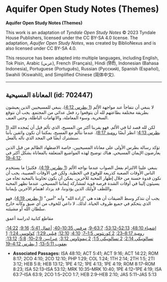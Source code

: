 # Aquifer Open Study Notes (Themes)

**Aquifer Open Study Notes (Themes)**

This work is an adaptation of *Tyndale Open Study Notes* © 2023 Tyndale House Publishers, licensed under the CC BY\-SA 4\.0 license. The adaptation, *Aquifer Open Study Notes*, was created by BiblioNexus and is also licensed under CC BY\-SA 4\.0\.

This resource has been adapted into multiple languages, including English, Tok Pisin, Arabic (عربي), French (Français), Hindi (हिंदी), Indonesian (Bahasa Indonesia), Portuguese (Português), Russian (Русский), Spanish (Español), Swahili (Kiswahili), and Simplified Chinese (简体中文).



--------------------------------

## المعاناة المسيحية (id: 702447)

لا ينبغي أن نتفاجأ عند مواجهة الألم ([1 بطرس 4:12](https://ref.ly/1Pet4:12)). ينبغي للمسيحيين الذين يعيشون بطريقة مختلفة بطاعتهم لله أن يتوقعوا رد فعل عدائي من المجتمع. يجب أن نتوقع السخرية، وسوء المعاملة، والاتهامات الباطلة، وحتى العنف.

لكن لله قصد لنا في الألم. فهو يقربنا أكثر من المسيح، الذي تألم قبل أن يُمجده الله ([1 بطرس 4:13](https://ref.ly/1Pet4:13)؛ انظر أيضًا [رومية 8:17](https://ref.ly/Rom8:17)). عندما نتألم مع المسيح، يمكننا أن نكون واثقين بأننا سنشترك أيضًا في المجد الذي ناله بالفعل. 

تؤكد رسالة بطرس الأولى على معاناة المسيحيين، خاصة الاضطهاد الظالم من قبل الذين يعارضون الإيمان المسيحي. هناك توضيح لهذه المواضيع المتعلقة بالمعاناة بشكل أكثر في [4:12–19](https://ref.ly/1Pet4:12-1Pet4:19).

ينبغي علينا الالتزام بفعل الصواب عندما نواجه الألم ([1 بطرس 4:19](https://ref.ly/1Pet4:19)). فكثيرًا ما يستخدم الناس الأوقات الصعبة كذريعة للوقوع في الخطية. ولكن في الأوقات العصيبة، يجب أن نكون قدوة حسنة من خلال إظهار المحبة للآخرين. يمكن أن يكون تجاوبنا بالمحبة تجاه من يسيئون إلينا في أوقات الشدة فرصة قوية لمشاركة إيماننا المسيحي. عندما نظهر المحبة واللطف لأولئك الذين يؤذوننا، قد يزداد اهتمام الآخرين بإيماننا.

يجب أن نتذكر وسط الضيقات أن هذه هي "إرادة الله" وأنه "أمين" ([1 بطرس 4:19](https://ref.ly/1Pet4:19)). فهو الذي يتحكم في جميع ظروف الحياة. لذلك، لا داعي للخوف من أي ضيق وكأنه خارج سلطان الله أو مشيئته.

مقاطع كتابية لدراسة أعمق

[إشعياء 48:10](https://ref.ly/Isa48:10); [52:13–53:12](https://ref.ly/Isa52:13-Isa53:12); [63:7–9](https://ref.ly/Isa63:7-Isa63:9); [مرقس 10:35–40](https://ref.ly/Mark10:35-Mark10:40); [أعمال 5:41](https://ref.ly/Acts5:41); [9:16](https://ref.ly/Acts9:16); [14:22](https://ref.ly/Acts14:22); [رومية 8:17–23](https://ref.ly/Rom8:17-Rom8:23); [2 كورنثوس 1:5–7](https://ref.ly/2Cor1:5-2Cor1:7); [4:10](https://ref.ly/2Cor4:10); [12:10](https://ref.ly/2Cor12:10); [فيلبي 1:29](https://ref.ly/Phil1:29); [كولوسي 1:24](https://ref.ly/Col1:24); [1 تسالونيكي 2:14](https://ref.ly/1Thess2:14); [2 تسالونيكي 1:5](https://ref.ly/2Thess1:5); [2 تيموثاوس 3:12](https://ref.ly/2Tim3:12); [عبرانيين 2:9–10](https://ref.ly/Heb2:9-Heb2:10); [5:8](https://ref.ly/Heb5:8); [13:12](https://ref.ly/Heb13:12); [يعقوب 5:11–13](https://ref.ly/Jas5:11-Jas5:13); [1 بطرس 4:12–19](https://ref.ly/1Pet4:12-1Pet4:19)

* **Associated Passages:** ISA 48:10; ACT 5:41; ACT 9:16; ACT 14:22; ROM 8:17; 2CO 4:10; 2CO 12:10; PHP 1:29; COL 1:24; 1TH 2:14; 2TH 1:5; 2TI 3:12; HEB 5:8; HEB 13:12; 1PE 4:12; 1PE 4:13; 1PE 4:19; ROM 8:17–ROM 8:23; ISA 52:13–ISA 53:12; MRK 10:35–MRK 10:40; 1PE 4:12–1PE 4:19; ISA 63:7–ISA 63:9; 2CO 1:5–2CO 1:7; HEB 2:9–HEB 2:10; JAS 5:11–JAS 5:13

